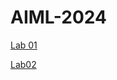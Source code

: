 # AIML-2024
[Lab 01](https://github.com/ThallaPremSai/AIML-2024/blob/main/AIML_Lab%2001.ipynb)

[Lab02](https://github.com/ThallaPremSai/AIML-2024/blob/main/lab02.ipynb)



